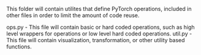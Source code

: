 This folder will contain utilites that define PyTorch operations, included in other files in order to limit the amount of code reuse.

ops.py - This file will contain basic or hard coded operations, such as high level wrappers for operations or low level hard coded operations.
util.py - This file will contain visualization, transformation, or other utility based functions.